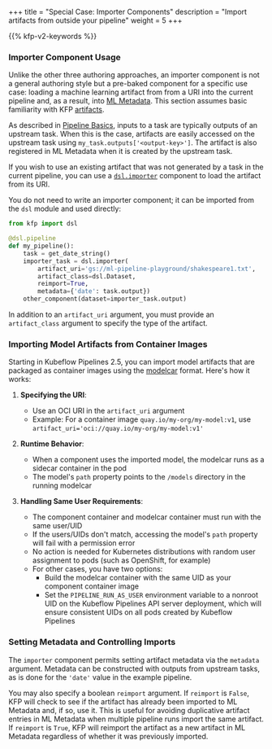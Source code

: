 +++
title = "Special Case: Importer Components"
description = "Import artifacts from outside your pipeline"
weight = 5
+++

{{% kfp-v2-keywords %}}

### Importer Component Usage

Unlike the other three authoring approaches, an importer component is not a general authoring style but a pre-baked component for a specific use case: loading a machine learning artifact from from a URI into the current pipeline and, as a result, into [ML Metadata][ml-metadata]. This section assumes basic familiarity with KFP [artifacts][artifacts].

As described in [Pipeline Basics][pipeline-basics], inputs to a task are typically outputs of an upstream task. When this is the case, artifacts are easily accessed on the upstream task using `my_task.outputs['<output-key>']`. The artifact is also registered in ML Metadata when it is created by the upstream task.

If you wish to use an existing artifact that was not generated by a task in the current pipeline, you can use a [`dsl.importer`][dsl-importer] component to load the artifact from its URI.

You do not need to write an importer component; it can be imported from the `dsl` module and used directly:

```python
from kfp import dsl

@dsl.pipeline
def my_pipeline():
    task = get_date_string()
    importer_task = dsl.importer(
        artifact_uri='gs://ml-pipeline-playground/shakespeare1.txt',
        artifact_class=dsl.Dataset,
        reimport=True,
        metadata={'date': task.output})
    other_component(dataset=importer_task.output)
```

In addition to an `artifact_uri` argument, you must provide an `artifact_class` argument to specify the type of the artifact.

### Importing Model Artifacts from Container Images

Starting in Kubeflow Pipelines 2.5, you can import model artifacts that are packaged as container images using the [modelcar][model-car] format. Here's how it works:

1. **Specifying the URI**:

   - Use an OCI URI in the `artifact_uri` argument
   - Example: For a container image `quay.io/my-org/my-model:v1`, use `artifact_uri='oci://quay.io/my-org/my-model:v1'`

2. **Runtime Behavior**:

   - When a component uses the imported model, the modelcar runs as a sidecar container in the pod
   - The model's `path` property points to the `/models` directory in the running modelcar

3. **Handling Same User Requirements**:

   - The component container and modelcar container must run with the same user/UID
   - If the users/UIDs don't match, accessing the model's `path` property will fail with a permission error
   - No action is needed for Kubernetes distributions with random user assignment to pods (such as OpenShift, for example)
   - For other cases, you have two options:
     - Build the modelcar container with the same UID as your component container image
     - Set the `PIPELINE_RUN_AS_USER` environment variable to a nonroot UID on the Kubeflow Pipelines API server deployment, which will ensure consistent UIDs on all pods created by Kubeflow Pipelines

### Setting Metadata and Controlling Imports

The `importer` component permits setting artifact metadata via the `metadata` argument. Metadata can be constructed with outputs from upstream tasks, as is done for the `'date'` value in the example pipeline.

You may also specify a boolean `reimport` argument. If `reimport` is `False`, KFP will check to see if the artifact has already been imported to ML Metadata and, if so, use it. This is useful for avoiding duplicative artifact entries in ML Metadata when multiple pipeline runs import the same artifact. If `reimport` is `True`, KFP will reimport the artifact as a new artifact in ML Metadata regardless of whether it was previously imported.

[pipeline-basics]: /docs/components/pipelines/user-guides/components/compose-components-into-pipelines
[dsl-importer]: https://kubeflow-pipelines.readthedocs.io/en/latest/source/dsl.html#kfp.dsl.importer
[artifacts]: /docs/components/pipelines/user-guides/data-handling/artifacts
[ml-metadata]: https://github.com/google/ml-metadata
[model-car]: https://kserve.github.io/website/latest/modelserving/storage/oci/